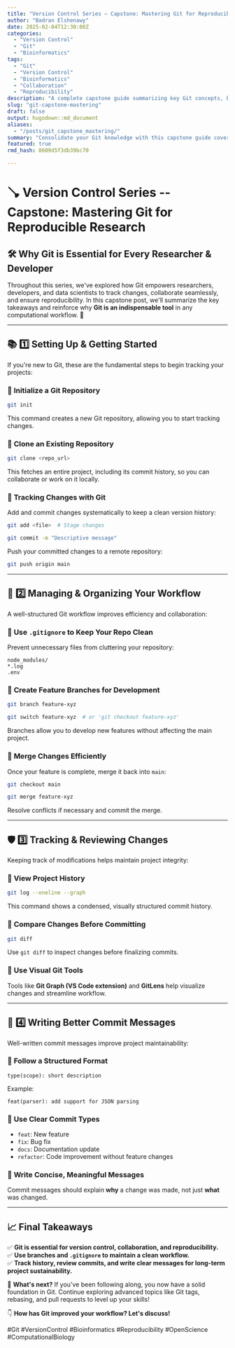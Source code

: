 ```yaml
---
title: "Version Control Series – Capstone: Mastering Git for Reproducible Research"
author: "Badran Elshenawy"
date: 2025-02-04T12:30:00Z
categories:
  - "Version Control"
  - "Git"
  - "Bioinformatics"
tags:
  - "Git"
  - "Version Control"
  - "Bioinformatics"
  - "Collaboration"
  - "Reproducibility"
description: "A complete capstone guide summarizing key Git concepts, best practices, and workflows for reproducible research and collaboration."
slug: "git-capstone-mastering"
draft: false
output: hugodown::md_document
aliases:
  - "/posts/git_capstone_mastering/"
summary: "Consolidate your Git knowledge with this capstone guide covering essential Git workflows, best practices, and key takeaways."
featured: true
rmd_hash: 8609d5f3db39bc70

---
```


# 🪠 Version Control Series -- Capstone: Mastering Git for Reproducible Research

## 🛠️ Why Git is Essential for Every Researcher & Developer

Throughout this series, we've explored how Git empowers researchers, developers, and data scientists to track changes, collaborate seamlessly, and ensure reproducibility. In this capstone post, we'll summarize the key takeaways and reinforce why **Git is an indispensable tool** in any computational workflow. 🚀

------------------------------------------------------------------------

## 📚 1️⃣ Setting Up & Getting Started

If you're new to Git, these are the fundamental steps to begin tracking your projects:

### 🔹 **Initialize a Git Repository**

``` bash
git init
```

This command creates a new Git repository, allowing you to start tracking changes.

### 🔹 **Clone an Existing Repository**

``` bash
git clone <repo_url>
```

This fetches an entire project, including its commit history, so you can collaborate or work on it locally.

### 🔹 **Tracking Changes with Git**

Add and commit changes systematically to keep a clean version history:

``` bash
git add <file>  # Stage changes

git commit -m "Descriptive message"
```

Push your committed changes to a remote repository:

``` bash
git push origin main
```

------------------------------------------------------------------------

## 🔀 2️⃣ Managing & Organizing Your Workflow

A well-structured Git workflow improves efficiency and collaboration:

### 🔹 **Use `.gitignore` to Keep Your Repo Clean**

Prevent unnecessary files from cluttering your repository:

``` plaintext
node_modules/
*.log
.env
```

### 🔹 **Create Feature Branches for Development**

``` bash
git branch feature-xyz

git switch feature-xyz  # or 'git checkout feature-xyz'
```

Branches allow you to develop new features without affecting the main project.

### 🔹 **Merge Changes Efficiently**

Once your feature is complete, merge it back into `main`:

``` bash
git checkout main

git merge feature-xyz
```

Resolve conflicts if necessary and commit the merge.

------------------------------------------------------------------------

## 🛡️ 3️⃣ Tracking & Reviewing Changes

Keeping track of modifications helps maintain project integrity:

### 🔹 **View Project History**

``` bash
git log --oneline --graph
```

This command shows a condensed, visually structured commit history.

### 🔹 **Compare Changes Before Committing**

``` bash
git diff
```

Use `git diff` to inspect changes before finalizing commits.

### 🔹 **Use Visual Git Tools**

Tools like **Git Graph (VS Code extension)** and **GitLens** help visualize changes and streamline workflow.

------------------------------------------------------------------------

## 📝 4️⃣ Writing Better Commit Messages

Well-written commit messages improve project maintainability:

### 🔹 **Follow a Structured Format**

``` plaintext
type(scope): short description
```

Example:

``` plaintext
feat(parser): add support for JSON parsing
```

### 🔹 **Use Clear Commit Types**

-   `feat`: New feature
-   `fix`: Bug fix
-   `docs`: Documentation update
-   `refactor`: Code improvement without feature changes

### 🔹 **Write Concise, Meaningful Messages**

Commit messages should explain **why** a change was made, not just **what** was changed.

------------------------------------------------------------------------

## 📈 Final Takeaways

✅ **Git is essential for version control, collaboration, and reproducibility.**  
✅ **Use branches and `.gitignore` to maintain a clean workflow.**  
✅ **Track history, review commits, and write clear messages for long-term project sustainability.**

📌 **What's next?** If you've been following along, you now have a solid foundation in Git. Continue exploring advanced topics like Git tags, rebasing, and pull requests to level up your skills!

👇 **How has Git improved your workflow? Let's discuss!**

#Git #VersionControl #Bioinformatics #Reproducibility #OpenScience #ComputationalBiology


